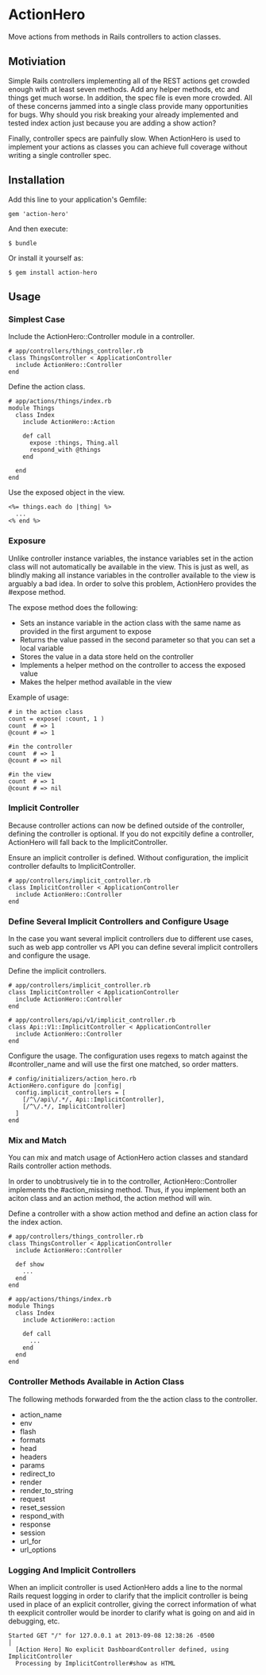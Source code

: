 # ActionHero

Move actions from methods in Rails controllers to action classes.


## Motiviation

Simple Rails controllers implementing all of the REST actions get crowded enough with at least seven methods.  Add any
helper methods, etc and things get much worse.  In addition, the spec file is even more crowded.  All of these concerns
jammed into a single class provide many opportunities for bugs.  Why should you risk breaking your already implemented and
tested index action just because you are adding a show action?

Finally, controller specs are painfully slow.  When ActionHero is used to implement your actions as classes you can achieve
full coverage without writing a single controller spec.


## Installation

Add this line to your application's Gemfile:

    gem 'action-hero'

And then execute:

    $ bundle

Or install it yourself as:

    $ gem install action-hero


## Usage

### Simplest Case

Include the ActionHero::Controller module in a controller.

    # app/controllers/things_controller.rb
    class ThingsController < ApplicationController
      include ActionHero::Controller
    end

Define the action class.

    # app/actions/things/index.rb
    module Things
      class Index
        include ActionHero::Action

        def call
          expose :things, Thing.all
          respond_with @things
        end

      end
    end

Use the exposed object in the view.

    <%= things.each do |thing| %>
      ...
    <% end %>

### Exposure

Unlike controller instance variables, the instance variables set in the action class will not automatically be available 
in the view.  This is just as well, as blindly making all instance variables in the controller available to the view is
arguably a bad idea.  In order to solve this problem, ActionHero provides the #expose method.  

The expose method does the following:

* Sets an instance variable in the action class with the same name as provided in the first argument to expose
* Returns the value passed in the second parameter so that you can set a local variable 
* Stores the value in a data store held on the controller
* Implements a helper method on the controller to access the exposed value
* Makes the helper method available in the view

Example of usage:

    # in the action class
    count = expose( :count, 1 ) 
    count  # => 1
    @count # => 1

    #in the controller
    count  # => 1
    @count # => nil

    #in the view
    count  # => 1
    @count # => nil


### Implicit Controller

Because controller actions can now be defined outside of the controller, defining the controller is optional.  If you
do not expcitily define a controller, ActionHero will fall back to the ImplicitController.

Ensure an implicit controller is defined.  Without configuration, the implicit controller defaults to ImplicitController.

    # app/controllers/implicit_controller.rb
    class ImplicitController < ApplicationController
      include ActionHero::Controller
    end


### Define Several Implicit Controllers and Configure Usage

In the case you want several implicit controllers due to different use cases, such as web app controller vs API you can
define several implicit controllers and configure the usage.

Define the implicit controllers.

    # app/controllers/implicit_controller.rb
    class ImplicitController < ApplicationController
      include ActionHero::Controller
    end

    # app/controllers/api/v1/implicit_controller.rb
    class Api::V1::ImplicitController < ApplicationController
      include ActionHero::Controller
    end

Configure the usage.  The configuration uses regexs to match against the #controller_name and will use the first one 
matched, so order matters.

    # config/initializers/action_hero.rb
    ActionHero.configure do |config|
      config.implicit_controllers = [
        [/^\/api\/.*/, Api::ImplicitController],
        [/^\/.*/, ImplicitController]
      ]
    end

### Mix and Match

You can mix and match usage of ActionHero action classes and standard Rails controller action methods.

In order to unobtrusively tie in to the controller, ActionHero::Controller implements the #action_missing 
method.  Thus, if you implement both an aciton class and an action method, the action method will win.

Define a controller with a show action method and define an action class for the index action.

    # app/controllers/things_controller.rb
    class ThingsController < ApplicationController
      include ActionHero::Controller

      def show
        ...
      end
    end

    # app/actions/things/index.rb
    module Things
      class Index
        include ActionHero::action

        def call
          ...
        end
      end
    end

### Controller Methods Available in Action Class

The following methods forwarded from the the action class to the controller.

* action_name
* env
* flash
* formats
* head
* headers
* params
* redirect_to
* render
* render_to_string
* request
* reset_session
* respond_with
* response
* session
* url_for
* url_options

### Logging And Implicit Controllers

When an implicit controller is used ActionHero adds a line to the normal Rails request logging in order
to clarify that the implicit controller is being used in place of an explicit controller, giving the
correct information of what th eexplicit controller would be inorder to clarify what is going on and 
aid in debugging, etc.

    Started GET "/" for 127.0.0.1 at 2013-09-08 12:38:26 -0500                                                                                                    │
      [Action Hero] No explicit DashboardController defined, using ImplicitController
      Processing by ImplicitController#show as HTML
